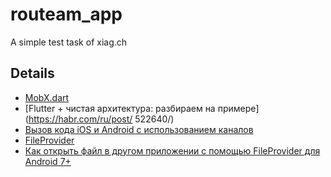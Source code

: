 # routeam_app

A simple test task of xiag.ch

## Details

- [MobX.dart](https://mobx.netlify.app/)
- [Flutter + чистая архитектура: разбираем на примере](https://habr.com/ru/post/
522640/)
- [Вызов кода iOS и Android с использованием каналов](https://flutter.dev/docs/development/platform-integration/platform-channels)
- [FileProvider](https://developer.android.com/reference/kotlin/androidx/core/content/FileProvider)
- [Как открыть файл в другом приложении с помощью FileProvider для Android 7+](https://ali-dev.medium.com/open-a-file-in-another-app-with-android-fileprovider-for-android-7-42c9abb198c1)